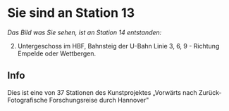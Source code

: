 # Sie sind an Station 13

*Das Bild was Sie sehen, ist an Station 14 entstanden:*

2. Untergeschoss im HBF, Bahnsteig der U-Bahn Linie 3, 6, 9 - Richtung Empelde oder Wettbergen.

## Info

Dies ist eine von 37 Stationen des Kunstprojektes „Vorwärts nach Zurück- Fotografische Forschungsreise durch Hannover"
